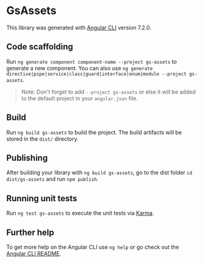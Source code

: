 # GsAssets

This library was generated with [Angular CLI](https://github.com/angular/angular-cli) version 7.2.0.

## Code scaffolding

Run `ng generate component component-name --project gs-assets` to generate a new component. You can also use `ng generate directive|pipe|service|class|guard|interface|enum|module --project gs-assets`.
> Note: Don't forget to add `--project gs-assets` or else it will be added to the default project in your `angular.json` file. 

## Build

Run `ng build gs-assets` to build the project. The build artifacts will be stored in the `dist/` directory.

## Publishing

After building your library with `ng build gs-assets`, go to the dist folder `cd dist/gs-assets` and run `npm publish`.

## Running unit tests

Run `ng test gs-assets` to execute the unit tests via [Karma](https://karma-runner.github.io).

## Further help

To get more help on the Angular CLI use `ng help` or go check out the [Angular CLI README](https://github.com/angular/angular-cli/blob/master/README.md).
